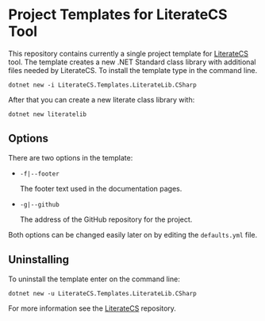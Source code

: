 # Project Templates for LiterateCS Tool

This repository contains currently a single project template for [LiterateCS] tool.
The template creates a new .NET Standard class library with additional files needed by
LiterateCS. To install the template type in the command line.

    dotnet new -i LiterateCS.Templates.LiterateLib.CSharp

After that you can create a new literate class library with:

    dotnet new literatelib

## Options

There are two options in the template:

* `-f|--footer`

  The footer text used in the documentation pages.

* `-g|--github`

  The address of the GitHub repository for the project.

Both options can be changed easily later on by editing the `defaults.yml` file.

## Uninstalling

To uninstall the template enter on the command line:

    dotnet new -u LiterateCS.Templates.LiterateLib.CSharp

For more information see the [LiterateCS] repository.

[LiterateCS]: https://github.com/johtela/LiterateCS